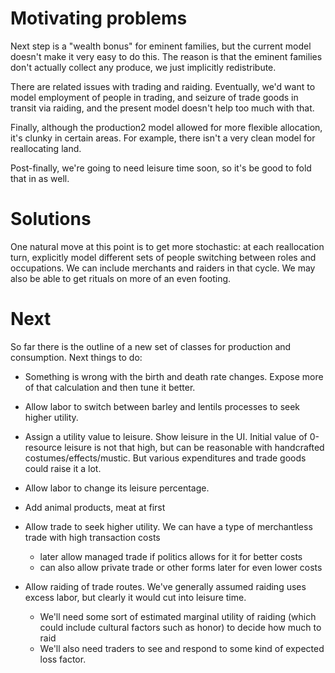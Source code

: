 # Motivating problems

Next step is a "wealth bonus" for eminent families, but the current
model doesn't make it very easy to do this. The reason is that the
eminent families don't actually collect any produce, we just implicitly
redistribute.

There are related issues with trading and raiding. Eventually, we'd
want to model employment of people in trading, and seizure of trade
goods in transit via raiding, and the present model doesn't help too
much with that.

Finally, although the production2 model allowed for more flexible
allocation, it's clunky in certain areas. For example, there isn't
a very clean model for reallocating land.

Post-finally, we're going to need leisure time soon, so it's be good
to fold that in as well.

# Solutions

One natural move at this point is to get more stochastic: at each
reallocation turn, explicitly model different sets of people switching
between roles and occupations. We can include merchants and raiders
in that cycle. We may also be able to get rituals on more of an even
footing.

# Next

So far there is the outline of a new set of classes for production
and consumption. Next things to do:

- Something is wrong with the birth and death rate changes. Expose
  more of that calculation and then tune it better.
- Allow labor to switch between barley and lentils processes to seek
  higher utility.
- Assign a utility value to leisure. Show leisure in the UI.
  Initial value of 0-resource leisure is not that high, but can be
  reasonable with handcrafted costumes/effects/mustic. But various
  expenditures and trade goods could raise it a lot.
- Allow labor to change its leisure percentage.

- Add animal products, meat at first
- Allow trade to seek higher utility. We can have a type of merchantless
  trade with high transaction costs
  - later allow managed trade if politics allows for it for better costs
  - can also allow private trade or other forms later for even lower costs
- Allow raiding of trade routes. We've generally assumed raiding uses
  excess labor, but clearly it would cut into leisure time.
  - We'll need some sort of estimated marginal utility of raiding
    (which could include cultural factors such as honor) to decide
    how much to raid
  - We'll also need traders to see and respond to some kind of expected
    loss factor.